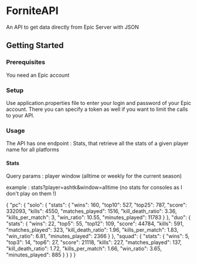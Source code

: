 # ForniteAPI
An API to get data directly from Epic Server with JSON

## Getting Started

### Prerequisites
You need an Epic account

### Setup
Use application.properties file to enter your login and password of your Epic account.
There you can specify a token as well if you want to limit the calls to your API.

### Usage

The API has one endpoint : Stats, that retrieve all the stats of a given player name for all platforms


#### Stats

Query params : 
  player 
  window (alltime or weekly for the current season)
  
example : stats?player=ashtk&window=alltime (no stats for consoles as I don't play on them !)

{
    "pc": {
        "solo": {
            "stats": {
                "wins": 160,
                "top10": 527,
                "top25": 787,
                "score": 332093,
                "kills": 4550,
                "matches_played": 1516,
                "kill_death_ratio": 3.36,
                "kills_per_match": 3,
                "win_ratio": 10.55,
                "minutes_played": 11783
            }
        },
        "duo": {
            "stats": {
                "wins": 22,
                "top5": 55,
                "top12": 109,
                "score": 44784,
                "kills": 591,
                "matches_played": 323,
                "kill_death_ratio": 1.96,
                "kills_per_match": 1.83,
                "win_ratio": 6.81,
                "minutes_played": 2366
            }
        },
        "squad": {
            "stats": {
                "wins": 5,
                "top3": 14,
                "top6": 27,
                "score": 21118,
                "kills": 227,
                "matches_played": 137,
                "kill_death_ratio": 1.72,
                "kills_per_match": 1.66,
                "win_ratio": 3.65,
                "minutes_played": 885
            }
        }
    }
}

